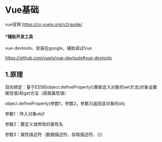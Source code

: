 # Vue基础

vue官网 https://cn.vuejs.org/v2/guide/ 

#### *辅助开发工具

vue-devtools，安装在google，辅助调试Vue

https://github.com/vuejs/vue-devtools#vue-devtools

## 1.原理

​	双向绑定：基于ES5的object.defineProperty()重新定义对象的set方法(对象设置属性值)和get方法（获取属性值）

object.defineProperty(参数1，参数2，参数3)返回该对象的obj

参数1：传入对象obj1

参数2：要定义或修改的属性名

参数3：属性描述符（数据描述符，存取描述符，{}）

